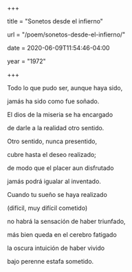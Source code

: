 +++

title = "Sonetos desde el infierno"

url = "/poem/sonetos-desde-el-infierno/"

date = 2020-06-09T11:54:46-04:00

year = "1972"

+++

Todo lo que pudo ser, aunque haya sido,

jamás ha sido como fue soñado.

El dios de la miseria se ha encargado

de darle a la realidad otro sentido.



Otro sentido, nunca presentido,

cubre hasta el deseo realizado;

de modo que el placer aun disfrutado

jamás podrá igualar al inventado.



Cuando tu sueño se haya realizado

(difícil, muy difícil cometido)

no habrá la sensación de haber triunfado,



más bien queda en el cerebro fatigado

la oscura intuición de haber vivido

bajo perenne estafa sometido.
